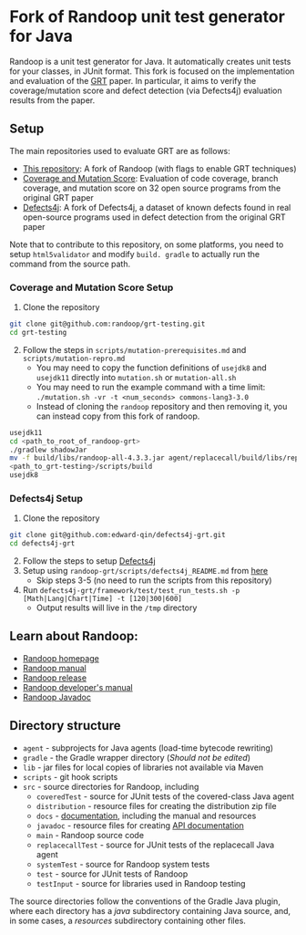 # Fork of Randoop unit test generator for Java

Randoop is a unit test generator for Java.
It automatically creates unit tests for your classes, in JUnit format.
This fork is focused on the implementation and evaluation of the [GRT](https://ieeexplore.ieee.org/stampPDF/getPDF.jsp?tp=&arnumber=7372010&ref=&tag=1) paper. In particular, it aims to verify the coverage/mutation score and defect
detection (via Defects4j) evaluation results from the paper.

## Setup

The main repositories used to evaluate GRT are as follows:
* [This repository](https://github.com/edward-qin/randoop-grt): A fork of Randoop (with flags to enable GRT
  techniques)
* [Coverage and Mutation Score](https://github.com/randoop/grt-testing/tree/776styjsu-diff-patch):
  Evaluation of code
  coverage, branch coverage, and mutation score on 32 open source programs from the original GRT paper
* [Defects4j](https://github.com/edward-qin/defects4j-grt): A fork of Defects4j, a dataset of known defects found in real open-source programs used in defect
  detection from the original GRT paper

Note that to contribute to this repository, on some platforms, you need to setup `html5validator` and modify `build.
gradle` to actually run the command from the source path.

### Coverage and Mutation Score Setup

1. Clone the repository
```bash
git clone git@github.com:randoop/grt-testing.git
cd grt-testing
```
2. Follow the steps in `scripts/mutation-prerequisites.md` and `scripts/mutation-repro.md`
   * You may need to copy the function definitions of `usejdk8` and `usejdk11` directly into `mutation.sh` or
    `mutation-all.sh`
   * You may need to run the example command with a time limit: `./mutation.sh -vr -t <num_seconds> commons-lang3-3.0`
   * Instead of cloning the `randoop` repository and then removing it, you can instead copy from this fork of randoop.
```bash
usejdk11
cd <path_to_root_of_randoop-grt>
./gradlew shadowJar
mv -f build/libs/randoop-all-4.3.3.jar agent/replacecall/build/libs/replacecall-4.3.3.jar
<path_to_grt-testing>/scripts/build
usejdk8
```

### Defects4j Setup

1. Clone the repository
```bash
git clone git@github.com:edward-qin/defects4j-grt.git
cd defects4j-grt
```
2. Follow the steps to setup [Defects4j](https://github.com/edward-qin/defects4j-grt?tab=readme-ov-file#steps-to-set-up-defects4j)
3. Setup using `randoop-grt/scripts/defects4j_README.md` from [here](https://github.com/edward-qin/randoop-grt/blob/master/scripts/defects4j_README.md)
   * Skip steps 3-5 (no need to run the scripts from this repository)
4. Run `defects4j-grt/framework/test/test_run_tests.sh -p [Math|Lang|Chart|Time] -t [120|300|600]`
   * Output results will live in the `/tmp` directory

## Learn about Randoop:

* [Randoop homepage](https://randoop.github.io/randoop/)
* [Randoop manual](https://randoop.github.io/randoop/manual/index.html)
* [Randoop release](https://github.com/randoop/randoop/releases/latest)
* [Randoop developer's manual](https://randoop.github.io/randoop/manual/dev.html)
* [Randoop Javadoc](https://randoop.github.io/randoop/api/)

## Directory structure

* `agent` - subprojects for Java agents (load-time bytecode rewriting)
* `gradle` - the Gradle wrapper directory (*Should not be edited*)
* `lib` - jar files for local copies of libraries not available via Maven
* `scripts` - git hook scripts
* `src` - source directories for Randoop, including
    * `coveredTest` - source for JUnit tests of the covered-class Java agent
    * `distribution` - resource files for creating the distribution zip file
    * `docs` - [documentation]("https://randoop.github.io/randoop/"), including the manual and resources
    * `javadoc` - resource files for creating [API documentation](https://randoop.github.io/randoop/api/)
    * `main` - Randoop source code
    * `replacecallTest` - source for JUnit tests of the replacecall Java agent
    * `systemTest` - source for Randoop system tests
    * `test` - source for JUnit tests of Randoop
    * `testInput` - source for libraries used in Randoop testing

The source directories follow the conventions of the Gradle Java plugin, where
each directory has a _java_ subdirectory containing Java source, and,
in some cases, a _resources_ subdirectory containing other files.
